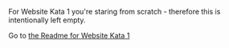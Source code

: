 For Website Kata 1 you're staring from scratch - therefore this is intentionally left empty.

Go to [the Readme for Website Kata 1](../kata-website-1.md)